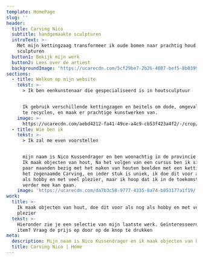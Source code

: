 ```yaml
---
template: HomePage
slug: ''
header:
  title: Carving Nico
  subtitle: handgemaakte sculpturen
  introText: >-
    Met mijn kettingzaag transformeer ik oude bomen naar prachtig houd
    sculpturen
  button1: Bekijk mijn werk
  button2: Lees over de artiest
  backgroundImage: 'https://ucarecdn.com/5cf29be7-2b26-4087-bef5-8b0399bd1eb9/'
sections:
  - title: Welkom op mijn website
    tekst: >-
      > Ik ben eenkunstenaar die gespecialiseerd is in houtsculptuur 


      Ik gebruik verschillende kettingzagen en beitels om dode, omgevallen bomen
      te recyclen, en maak er prachtige kunstwerken van.
    image: >-
      https://ucarecdn.com/aebd4212-fa41-49ce-a4c9-cb53f423a4f2/-/crop/1630x2037/0,263/-/preview/
  - title: Wie ben ik
    tekst: >-
      > Ik zal me even voorstellen


      mijn naam is Nico Kussendrager en ben woonachtig in de provincie Drenthe.
      Ik maak objecten van hout, Na het volgen van een cursus ben ik sinds een
      paar maanden bezig met het maken van houten beelden met een kettingzaag,
      het zogenaamde Carving, en ieder stuk is uniek, ik doe dit voor als nog
      als hobby en met veel plezier, maar ik hoop dat ik in de toekomst hier
      verder mee kan gaan.
    image: 'https://ucarecdn.com/da7b3c58-9777-4335-8a74-b853177a1f19/'
work:
  title: >-
    Ik maak objecten van hout, doe dit voor als nog als hobby en met veel
    plezier
  tekst: >-
    Hieronder zie je een selectie van mijn laatste werk. Geïnteresseerd in een
    item? Vraag de prijs op door op de knop te drukken
meta:
  description: Mijn naam is Nico Kussendrager en ik maak objecten van hout.
  title: Carving Nico | Home
---
```

